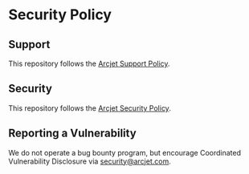 # Security Policy

## Support

This repository follows the [Arcjet Support Policy][arcjet-support].

## Security

This repository follows the [Arcjet Security Policy][arcjet-security].

## Reporting a Vulnerability

We do not operate a bug bounty program, but encourage Coordinated Vulnerability
Disclosure via <security@arcjet.com>.

[arcjet-support]: https://docs.arcjet.com/support
[arcjet-security]: https://docs.arcjet.com/security
